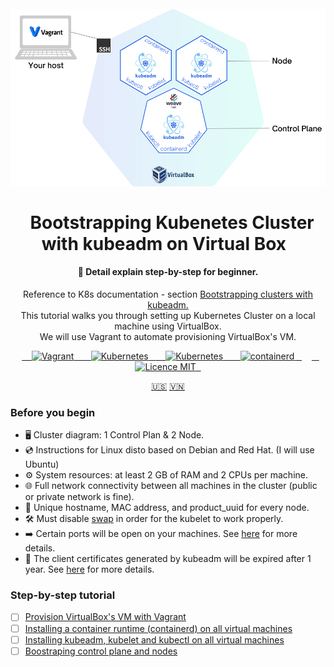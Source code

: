 <h1 align="center">
<br>
  <a href="README.md"><img src="docs/images/cluster-k8s.png" alt="Cluster diagram"></a>
  <br>
    <br>
  Bootstrapping Kubenetes Cluster with kubeadm on Virtual Box
  <br>
</h1>

<h4 align="center">🦖 Detail explain step-by-step for beginner.</h4>
<p align="center">Reference to K8s documentation - section <a href="https://kubernetes.io/docs/setup/production-environment/tools/kubeadm/">Bootstrapping clusters with kubeadm.</a><br>This tutorial walks you through setting up Kubernetes Cluster on a local machine using VirtualBox.<br>We will use Vagrant to automate provisioning VirtualBox's VM.</p>

<p align="center">
  <a href="https://www.vagrantup.com/">
    <img src="https://img.shields.io/badge/-Vagrant-1868F2?logo=vagrant&logoColor=white" alt="Vagrant">
  </a>
  <a href="https://www.virtualbox.org/">
    <img src="https://img.shields.io/badge/-VirtualBox-183A61?logo=VirtualBox&logoColor=white" alt="Kubernetes">
  </a>
  <a href="https://kubernetes.io/">
    <img src="https://img.shields.io/badge/-Kubernetes-326CE5?logo=kubernetes&logoColor=white" alt="Kubernetes">
  </a>
  <a href="https://containerd.io/">
    <img src="https://img.shields.io/badge/-containerd-575757?logo=containerd&logoColor=white" alt="containerd">
  </a>
    <a href="https://opensource.org/licenses/MIT">
    <img src="https://img.shields.io/badge/license-MIT-blue.svg??style=flat&logo=appveyor" alt="Licence MIT">
  </a>
</p>

<p align="center">
  <a href="README.md">🇺🇸</a>
  <a href="">🇻🇳</a>
</p>

### Before you begin
* 🖥️ Cluster diagram: 1 Control Plan & 2 Node.
* 💿 Instructions for Linux disto based on Debian and Red Hat. (I will use Ubuntu)
* ⚙️ System resources: at least 2 GB of RAM and 2 CPUs per machine.
* 🌐 Full network connectivity between all machines in the cluster (public or private network is fine).
* 📮 Unique hostname, MAC address, and product_uuid for every node.
* 🛠 Must disable [swap](https://github.com/kubernetes/kubernetes/issues/53533) in order for the kubelet to work properly.
* ➡️ Certain ports will be open on your machines. See [here](https://kubernetes.io/docs/reference/networking/ports-and-protocols/) for more details.
* 🔐 The client certificates generated by kubeadm will be expired after 1 year. See [here](https://kubernetes.io/docs/tasks/administer-cluster/kubeadm/kubeadm-certs/) for more details.

### Step-by-step tutorial

- [ ] [Provision VirtualBox's VM with Vagrant](docs/Provision-VirtualBoxVM-with-Vagrant.md)
- [ ] [Installing a container runtime (containerd) on all virtual machines](docs/Installing-a-container-runtime.md)
- [ ] [Installing kubeadm, kubelet and kubectl on all virtual machines](docs/Installing-kubeadm-kubelet-kubectl.md)
- [ ] [Boostraping control plane and nodes](docs/Boostraping-control-plane-and-nodes.md)

